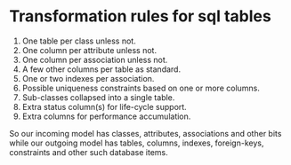 # Transformation rules for sql tables

1. One table per class unless not.
2. One column per attribute unless not.
3. One column per association unless not.
4. A few other columns per table as standard.
5. One or two indexes per association.
6. Possible uniqueness constraints based on one or more columns.
7. Sub-classes collapsed into a single table.
8. Extra status column(s) for life-cycle support.
9. Extra columns for performance accumulation. 


So our incoming model has classes, attributes, associations and other bits while our outgoing model has tables, columns, indexes, foreign-keys, constraints and other such database items.

